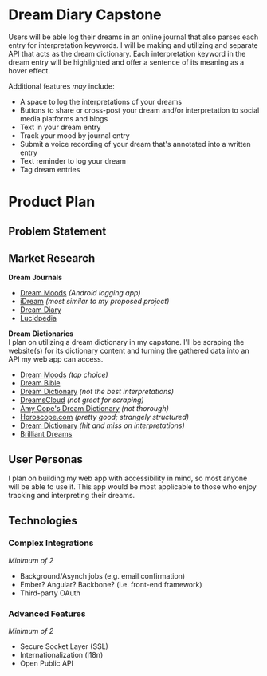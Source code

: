 # Dream Diary Capstone

Users will be able log their dreams in an online journal that also parses each entry for interpretation keywords. I will be making and utilizing and separate API that acts as the dream dictionary. Each interpretation keyword in the dream entry will be highlighted and offer a sentence of its meaning as a hover effect.

Additional features _may_ include:  
+ A space to log the interpretations of your dreams
+ Buttons to share or cross-post your dream and/or interpretation to social media platforms and blogs
+ Text in your dream entry
+ Track your mood by journal entry
+ Submit a voice recording of your dream that's annotated into a written entry
+ Text reminder to log your dream
+ Tag dream entries


# Product Plan

## Problem Statement

## Market Research

__Dream Journals__
+ [Dream Moods](https://play.google.com/store/apps/details?id=com.itgc.dreammoods.ui&hl=en) _(Android logging app)_
+ [iDream](https://itunes.apple.com/us/app/idream-dream-interpreter-journal/id408076503?mt=8) _(most similar to my proposed project)_
+ [Dream Diary](https://play.google.com/store/apps/details?id=com.devmys.dreamdiary&hl=en)
+ [Lucidpedia](http://www.lucidipedia.com/dream-journal/)

__Dream Dictionaries__    
I plan on utilizing a dream dictionary in my capstone. I'll be scraping the website(s) for its dictionary content and turning the gathered data into an API my web app can access.  
+ [Dream Moods](www.dreammoods.com/dreamdictionary/) _(top choice)_
+ [Dream Bible](http://www.dreambible.com/)
+ [Dream Dictionary](http://www.dreamdictionary.org/) _(not the best interpretations)_
+ [DreamsCloud](www.dreamscloud.com/dream-dictionary) _(not great for scraping)_
+ [Amy Cope's Dream Dictionary](http://amycope.com/dream-dictionary/) _(not thorough)_
+ [Horoscope.com](http://www.horoscope.com/horoscope/resources/dream-dictionary.aspx?part=1) _(pretty good; strangely structured)_
+ [Dream Dictionary](http://dream.dictionary-dream.info/) _(hit and miss on interpretations)_
+ [Brilliant Dreams](http://www.brilliantdreams.com/dream-dictionary/dream-dictionary-a.htm)



## User Personas  

I plan on building my web app with accessibility in mind, so most anyone will be able to use it. This app would be most applicable to those who enjoy tracking and interpreting their dreams.

## Technologies

### Complex Integrations
_Minimum of 2_  

+ Background/Asynch jobs (e.g. email confirmation)
+ Ember? Angular? Backbone? (i.e. front-end framework)
+ Third-party OAuth

### Advanced Features
_Minimum of 2_  

+ Secure Socket Layer (SSL)
+ Internationalization (i18n)
+ Open Public API
